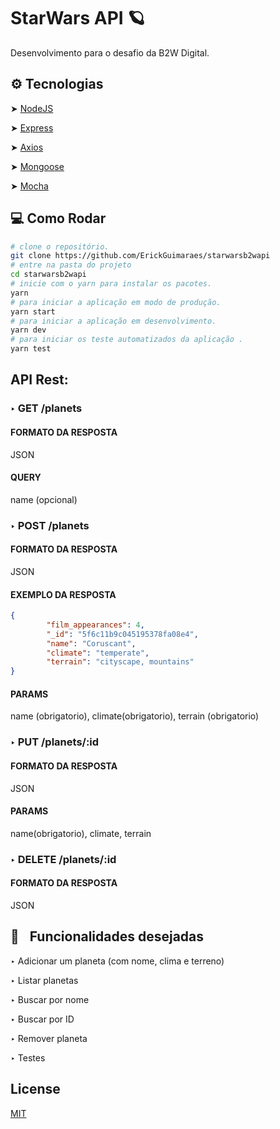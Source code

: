 # StarWars API 🪐

Desenvolvimento para o desafio da B2W Digital. 

## ⚙️ Tecnologias

➤ [NodeJS](https://nodejs.org/en/)

➤ [Express](https://expressjs.com/pt-br/)

➤ [Axios](https://github.com/axios/axios)

➤ [Mongoose](https://mongoosejs.com/)

➤ [Mocha](https://mochajs.org/)

## 💻 Como Rodar 
```bash
# clone o repositório.
git clone https://github.com/ErickGuimaraes/starwarsb2wapi
# entre na pasta do projeto
cd starwarsb2wapi
# inicie com o yarn para instalar os pacotes.
yarn
# para iniciar a aplicação em modo de produção.
yarn start
# para iniciar a aplicação em desenvolvimento.
yarn dev
# para iniciar os teste automatizados da aplicação .
yarn test
```

## API Rest:

### ‣ GET /planets 
#### FORMATO DA RESPOSTA
JSON
#### QUERY
name (opcional)

### ‣ POST /planets 
#### FORMATO DA RESPOSTA
JSON
#### EXEMPLO DA RESPOSTA
```json
{
        "film_appearances": 4,
        "_id": "5f6c11b9c045195378fa08e4",
        "name": "Coruscant",
        "climate": "temperate",
        "terrain": "cityscape, mountains"
}
```
#### PARAMS
name (obrigatorio), climate(obrigatorio), terrain (obrigatorio)

### ‣ PUT /planets/:id
#### FORMATO DA RESPOSTA
JSON
#### PARAMS
name(obrigatorio), climate, terrain

### ‣ DELETE /planets/:id
#### FORMATO DA RESPOSTA
JSON

## 🔨    Funcionalidades desejadas

‣ Adicionar um planeta (com nome, clima e terreno)

‣ Listar planetas

‣ Buscar por nome

‣ Buscar por ID

‣ Remover planeta

‣ Testes

## License
[MIT](https://choosealicense.com/licenses/mit/)
